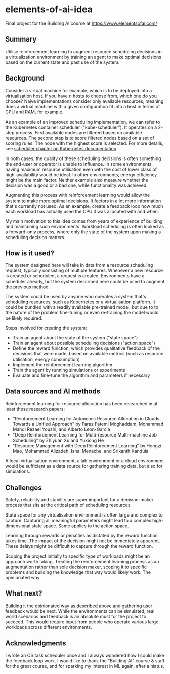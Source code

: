 # elements-of-ai-idea

Final project for the Building AI course at https://www.elementsofai.com/

## Summary

Utilise reinforcement learning to augment resource scheduling decisions in a virtualization environment by training an agent to make optimal decisions based on the current state and past use of the system.

## Background

Consider a virtual machine for example, which is to be deployed into a virtualisation host. 
If you have _n_ hosts to choose from, which one do you choose? Naive implementations consider only
available resources, meaning does a virtual machine with a given configuration fit into a host in
terms of CPU and RAM, for example.

As an example of an improved scheduling implementation, we can refer to the Kubernetes container
scheduler ("kube-scheduler"). It operates on a 2-step process. First available nodes are filtered 
based on available resources. The second step is to score filtered nodes based on a set of scoring rules. The node with the highest score is selected. For more details, see
[scheduler chapter on Kubernetes documentation](https://kubernetes.io/docs/concepts/scheduling-eviction/kube-scheduler/).

In both cases, the quality of these scheduling decisions is often something the end-user or operator
is unable to influence. In some environments, having maximum resource utilisation even with
the cost of lower class of high-availability would be ideal. In other environments, energy efficiency
might be the main factor. Neither example also measure whether the decision was a good or a bad one,
while functionality was achieved.

Augmenting this process with reinforcement learning would allow the system to make more optimal decisions. It factors in a lot more information that's currently not used. As an example, create
a feedback loop how much each workload has actually used the CPU it was allocated with and when.

My main motivation to this idea comes from years of experience of building and maintaining such
environments. Workload scheduling is often looked as a forward-only process, where only the state of
the system upon making a scheduling decision matters.

## How is it used?

The system designed here will take in data from a resource scheduling request, typically consisting
of multiple features. Whenever a new resource is created or scheduled, a request is created. Environments
have a scheduler already, but the system described here could be used to augment the previous method.

The system could be used by anyone who operates a system that's scheduling resources, such as Kubernetes
or a virtualisation platform. It could be bundled with a readily available pre-trained model, but due to to the nature of the problem fine-tuning or even re-training the model would be likely required.

Steps involved for creating the system:

- Train an agent about the state of the system ("state space")
- Train an agent about possible scheduling decisions ("action space")
- Define the reward function, which provides qualitative feedback of the decisions that were made, based on available metrics (such as resource utilisation, energy consumption)
- Implement the reinforcement learning algorithm
- Train the agent by running simulations or experiments
- Evaluate and fine-tune the algorithm and parameters if necessary

## Data sources and AI methods

Reinforcement learning for resource allocation has been researched in at least these
research papers:

- "Reinforcement Learning for Autonomic Resource Allocation in Clouds: Towards a Unified Approach" by Faraz Fatemi Moghaddam, Mohammad Mahdi Rezaei Youzhi, and Alberto Leon-Garcia
- "Deep Reinforcement Learning for Multi-resource Multi-machine Job Scheduling" by Zhiyuan Xu and Yuxiong He
- "Resource Management with Deep Reinforcement Learning" by Hongzi Mao, Mohammad Alizadeh, Ishai Menache, and Srikanth Kandula

A local virtualisation environment, a lab environment or a cloud environment would be sufficient as a
data source for gathering training data, but also for simulations.


## Challenges

Safety, reliability and stability are super important for a decision-maker process that sits at the
critical path of scheduling resources.

State space for any virtualisation environment is often large and complex to capture. Capturing all
meaningful parameters might lead to a complex high-dimensional state space. Same applies to the
action space.

Learning through rewards or penalties as dictated by the reward function takes time. The impact of the
decision might not be immediately apparent. These delays might be difficult to capture through the reward
function.

Scoping the project initially to specific type of workloads might be an approach worth taking. Treating
the reinforcement learning process as an augmentation rather than sole decision maker, scoping it to
specific problems and building the knowledge that way would likely work. The opinionated way.

## What next?

Building it the opinionated way as described above and gathering user feedback would be next.
While the environments can be simulated, real world scenarios and feedback is an absolute must for the
project to succeed. This would require input from people who operate various large workloads across
different environments.

## Acknowledgments

I wrote an OS task scheduler once and I always wondered how I could make the feedback loop work.
I would like to thank the "Building AI" course & staff for the great course, and for sparking my interest in ML again, after a hiatus.

